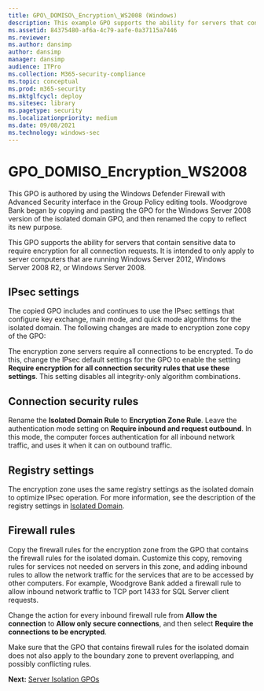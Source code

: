 ```yaml
---
title: GPO\_DOMISO\_Encryption\_WS2008 (Windows)
description: This example GPO supports the ability for servers that contain sensitive data to require encryption for all connection requests.
ms.assetid: 84375480-af6a-4c79-aafe-0a37115a7446
ms.reviewer: 
ms.author: dansimp
author: dansimp
manager: dansimp
audience: ITPro
ms.collection: M365-security-compliance
ms.topic: conceptual
ms.prod: m365-security
ms.mktglfcycl: deploy
ms.sitesec: library
ms.pagetype: security
ms.localizationpriority: medium
ms.date: 09/08/2021
ms.technology: windows-sec
---
```


# GPO\_DOMISO\_Encryption\_WS2008


This GPO is authored by using the Windows Defender Firewall with Advanced Security interface in the Group Policy editing tools. Woodgrove Bank began by copying and pasting the GPO for the Windows Server 2008 version of the isolated domain GPO, and then renamed the copy to reflect its new purpose.

This GPO supports the ability for servers that contain sensitive data to require encryption for all connection requests. It is intended to only apply to server computers that are running Windows Server 2012, Windows Server 2008 R2, or Windows Server 2008.

## IPsec settings


The copied GPO includes and continues to use the IPsec settings that configure key exchange, main mode, and quick mode algorithms for the isolated domain. The following changes are made to encryption zone copy of the GPO:

The encryption zone servers require all connections to be encrypted. To do this, change the IPsec default settings for the GPO to enable the setting **Require encryption for all connection security rules that use these settings**. This setting disables all integrity-only algorithm combinations.

## Connection security rules


Rename the **Isolated Domain Rule** to **Encryption Zone Rule**. Leave the authentication mode setting on **Require inbound and request outbound**. In this mode, the computer forces authentication for all inbound network traffic, and uses it when it can on outbound traffic.

## Registry settings


The encryption zone uses the same registry settings as the isolated domain to optimize IPsec operation. For more information, see the description of the registry settings in [Isolated Domain](isolated-domain.md).

## Firewall rules


Copy the firewall rules for the encryption zone from the GPO that contains the firewall rules for the isolated domain. Customize this copy, removing rules for services not needed on servers in this zone, and adding inbound rules to allow the network traffic for the services that are to be accessed by other computers. For example, Woodgrove Bank added a firewall rule to allow inbound network traffic to TCP port 1433 for SQL Server client requests.

Change the action for every inbound firewall rule from **Allow the connection** to **Allow only secure connections**, and then select **Require the connections to be encrypted**.

Make sure that the GPO that contains firewall rules for the isolated domain does not also apply to the boundary zone to prevent overlapping, and possibly conflicting rules.

**Next:** [Server Isolation GPOs](server-isolation-gpos.md)

 

 





